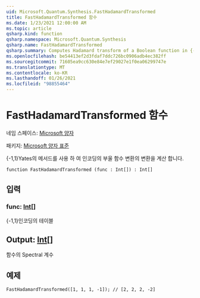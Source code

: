 ```yaml
---
uid: Microsoft.Quantum.Synthesis.FastHadamardTransformed
title: FastHadamardTransformed 함수
ms.date: 1/23/2021 12:00:00 AM
ms.topic: article
qsharp.kind: function
qsharp.namespace: Microsoft.Quantum.Synthesis
qsharp.name: FastHadamardTransformed
qsharp.summary: Computes Hadamard transform of a Boolean function in {-1,1} encoding using Yates's method
ms.openlocfilehash: be54413ef2d3fdaf7ddc726bc0906adb4ec382ff
ms.sourcegitcommit: 71605ea9cc630e84e7ef29027e1f0ea06299747e
ms.translationtype: MT
ms.contentlocale: ko-KR
ms.lasthandoff: 01/26/2021
ms.locfileid: "98855464"
---
```

# <a name="fasthadamardtransformed-function"></a>FastHadamardTransformed 함수

네임 스페이스: [Microsoft 양자](xref:Microsoft.Quantum.Synthesis)

패키지: [Microsoft 양자 표준](https://nuget.org/packages/Microsoft.Quantum.Standard)


{-1,1}Yates의 메서드를 사용 하 여 인코딩의 부울 함수 변환의 변환을 계산 합니다.

```qsharp
function FastHadamardTransformed (func : Int[]) : Int[]
```


## <a name="input"></a>입력

### <a name="func--int"></a>func: [Int](xref:microsoft.quantum.lang-ref.int)[]

{-1,1}인코딩의 테이블



## <a name="output--int"></a>Output: [Int](xref:microsoft.quantum.lang-ref.int)[]

함수의 Spectral 계수

## <a name="example"></a>예제

```qsharp
FastHadamardTransformed([1, 1, 1, -1]); // [2, 2, 2, -2]
```